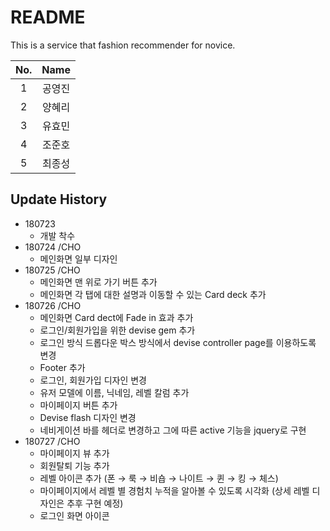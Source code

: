 # README

This is a service that fashion recommender for novice.

|No.|Name|
:---:|:---:
|1|공영진|
|2|양혜리|
|3|유효민|
|4|조준호|
|5|최종성|

## Update History

* 180723
	* 개발 착수
* 180724 /CHO
	* 메인화면 일부 디자인
* 180725 /CHO
	* 메인화면 맨 위로 가기 버튼 추가
	* 메인화면 각 탭에 대한 설명과 이동할 수 있는 Card deck 추가
* 180726 /CHO
	* 메인화면 Card dect에 Fade in 효과 추가
	* 로그인/회원가입을 위한 devise gem 추가
	* 로그인 방식 드롭다운 박스 방식에서 devise controller page를 이용하도록 변경
	* Footer 추가
	* 로그인, 회원가입 디자인 변경
	* 유저 모델에 이름, 닉네임, 레벨 칼럼 추가
	* 마이페이지 버튼 추가
	* Devise flash 디자인 변경
	* 네비게이션 바를 헤더로 변경하고 그에 따른 active 기능을 jquery로 구현
* 180727 /CHO
	* 마이페이지 뷰 추가
	* 회원탈퇴 기능 추가
	* 레벨 아이콘 추가 (폰 → 룩 → 비숍 → 나이트 → 퀸 → 킹 → 체스)
	* 마이페이지에서 레벨 별 경험치 누적을 알아볼 수 있도록 시각화 (상세 레벨 디자인은 추후 구현 예정)
	* 로그인 화면 아이콘 
